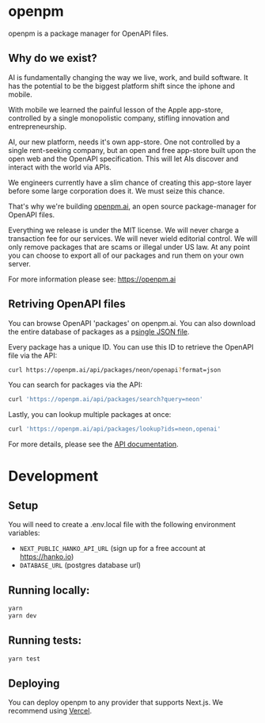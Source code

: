 # openpm

openpm is a package manager for OpenAPI files.

## Why do we exist?

AI is fundamentally changing the way we live, work, and build software. It has the potential to be the biggest platform shift since the iphone and mobile.

With mobile we learned the painful lesson of the Apple app-store, controlled by a single monopolistic company, stifling innovation and entrepreneurship.

AI, our new platform, needs it's own app-store. One not controlled by a single rent-seeking company, but an open and free app-store built upon the open web and the OpenAPI specification. This will let AIs discover and interact with the world via APIs.

We engineers currently have a slim chance of creating this app-store layer before some large corporation does it. We must seize this chance.

That's why we're building [openpm.ai](https://openpm.ai), an open source package-manager for OpenAPI files.

Everything we release is under the MIT license. We will never charge a transaction fee for our services. We will never wield editorial control. We will only remove packages that are scams or illegal under US law. At any point you can choose to export all of our packages and run them on your own server.

For more information please see: https://openpm.ai

## Retriving OpenAPI files

You can browse OpenAPI 'packages' on openpm.ai. You can also download the entire database of packages as a p[single JSON file](https://openpm.ai/export).

Every package has a unique ID. You can use this ID to retrieve the OpenAPI file via the API:

```bash
curl https://openpm.ai/api/packages/neon/openapi?format=json
```

You can search for packages via the API:

```bash
curl 'https://openpm.ai/api/packages/search?query=neon'
```

Lastly, you can lookup multiple packages at once:

```bash
curl 'https://openpm.ai/api/packages/lookup?ids=neon,openai'
```

For more details, please see the [API documentation](https://openpm.ai/packages/openpm).

# Development

## Setup

You will need to create a .env.local file with the following environment variables:

- `NEXT_PUBLIC_HANKO_API_URL` (sign up for a free account at https://hanko.io)
- `DATABASE_URL` (postgres database url)

## Running locally:

```bash
yarn
yarn dev
```

## Running tests:

```bash
yarn test
```

## Deploying

You can deploy openpm to any provider that supports Next.js.
We recommend using [Vercel](https://vercel.com).
